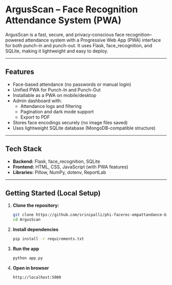 # ArgusScan – Face Recognition Attendance System (PWA)

ArgusScan is a fast, secure, and privacy-conscious face recognition–powered attendance system with a Progressive Web App (PWA) interface for both punch-in and punch-out. It uses Flask, face_recognition, and SQLite, making it lightweight and easy to deploy.

---

## Features

- Face-based attendance (no passwords or manual login)
- Unified PWA for Punch-In and Punch-Out
- Installable as a PWA on mobile/desktop
- Admin dashboard with:
  - Attendance logs and filtering
  - Pagination and dark mode support
  - Export to PDF
- Stores face encodings securely (no image files saved)
- Uses lightweight SQLite database (MongoDB-compatible structure)

---

## Tech Stack

- **Backend:** Flask, face_recognition, SQLite
- **Frontend:** HTML, CSS, JavaScript (with PWA features)
- **Libraries:** Pillow, NumPy, dotenv, ReportLab

---

## Getting Started (Local Setup)

1. **Clone the repository:**

   ```bash
   git clone https://github.com/srinipalli/phi-facerec-empattandance-backend.git
   cd ArgusScan

2. **Install dependencies**
   ```bash
   pip install -r requirements.txt

4. **Run the app**
   ```bash
   python app.py

6. **Open in browser**
   ```bash
   http://localhost:5000
